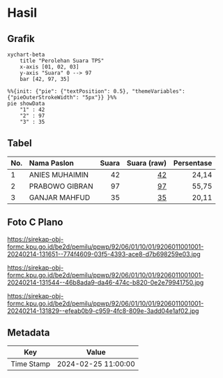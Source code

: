# Hasil

## Grafik

```mermaid
xychart-beta
    title "Perolehan Suara TPS"
    x-axis [01, 02, 03]
    y-axis "Suara" 0 --> 97
    bar [42, 97, 35]
```

```mermaid
%%{init: {"pie": {"textPosition": 0.5}, "themeVariables": {"pieOuterStrokeWidth": "5px"}} }%%
pie showData
    "1" : 42
    "2" : 97
    "3" : 35
```

## Tabel

| No. | Nama Paslon    | Suara | Suara (raw) | Persentase |
|:--- |:-------------- | -----:| -----------:| ----------:|
| 1   | ANIES MUHAIMIN | 42    | [42][p-1]   | 24,14      |
| 2   | PRABOWO GIBRAN | 97    | [97][p-2]   | 55,75      |
| 3   | GANJAR MAHFUD  | 35    | [35][p-3]   | 20,11      |


[p-1]: https://github.com/gigit-pemilu/pemilu-2024-92-papua-barat/blob/main/pilpres/hitung-suara/sub/92-papua-barat/sub/06-teluk-bintuni/sub/01-bintuni/sub/1001-bintuni-timur/sub/001-tps/sub/paslon-1.txt
[p-2]: https://github.com/gigit-pemilu/pemilu-2024-92-papua-barat/blob/main/pilpres/hitung-suara/sub/92-papua-barat/sub/06-teluk-bintuni/sub/01-bintuni/sub/1001-bintuni-timur/sub/001-tps/sub/paslon-2.txt
[p-3]: https://github.com/gigit-pemilu/pemilu-2024-92-papua-barat/blob/main/pilpres/hitung-suara/sub/92-papua-barat/sub/06-teluk-bintuni/sub/01-bintuni/sub/1001-bintuni-timur/sub/001-tps/sub/paslon-3.txt

## Foto C Plano

https://sirekap-obj-formc.kpu.go.id/be2d/pemilu/ppwp/92/06/01/10/01/9206011001001-20240214-131651--774f4609-03f5-4393-ace8-d7b698259e03.jpg

https://sirekap-obj-formc.kpu.go.id/be2d/pemilu/ppwp/92/06/01/10/01/9206011001001-20240214-131544--46b8ada9-da46-474c-b820-0e2e79941750.jpg

https://sirekap-obj-formc.kpu.go.id/be2d/pemilu/ppwp/92/06/01/10/01/9206011001001-20240214-131829--efeab0b9-c959-4fc8-809e-3add04e1af02.jpg


## Metadata

| Key        | Value               |
| ---------- | ------------------- |
| Time Stamp | 2024-02-25 11:00:00 |



